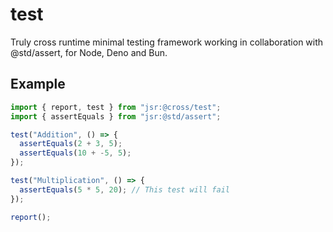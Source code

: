 # test

Truly cross runtime minimal testing framework working in collaboration with @std/assert, for Node, Deno and Bun.

## Example

```js
import { report, test } from "jsr:@cross/test";
import { assertEquals } from "jsr:@std/assert";

test("Addition", () => {
  assertEquals(2 + 3, 5);
  assertEquals(10 + -5, 5);
});

test("Multiplication", () => {
  assertEquals(5 * 5, 20); // This test will fail
});

report();
```
